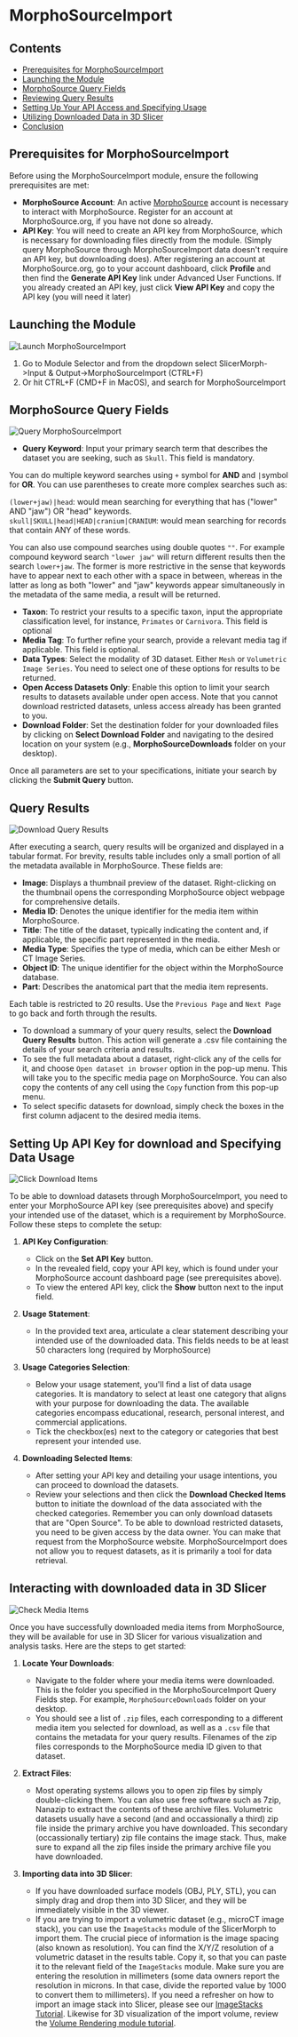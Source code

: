 # MorphoSourceImport

## Contents
- [Prerequisites for MorphoSourceImport](#prerequisites-for-morphosourceimport)
- [Launching the Module](#launching-the-module)
- [MorphoSource Query Fields](#morphosource-query-fields)
- [Reviewing Query Results](#reviewing-query-results)
- [Setting Up Your API Access and Specifying Usage](#setting-up-your-api-access-and-specifying-usage)
- [Utilizing Downloaded Data in 3D Slicer](#utilizing-downloaded-data-in-3d-slicer)
- [Conclusion](#conclusion)


## Prerequisites for MorphoSourceImport
Before using the MorphoSourceImport module, ensure the following prerequisites are met:

- **MorphoSource Account**: An active [MorphoSource](https://www.morphosource.org/) account is necessary to interact with MorphoSource. Register for an account at MorphoSource.org, if you have not done so already.
- **API Key**: You will need to create an API key from MorphoSource, which is necessary for downloading files directly from the module. (Simply query MorphoSource through MorphoSourceImport data doesn't require an API key, but downloading does). After registering an account at MorphoSource.org, go to your account dashboard, click **Profile** and then find the **Generate API Key** link under Advanced User Functions. If you already created an API key, just click **View API Key** and copy the API key (you will need it later)


## Launching the Module
![Launch MorphoSourceImport](MS0_Launch_MorphoSourceImport.png)
1. Go to Module Selector and from the dropdown select SlicerMorph->Input & Output->MorphoSourceImport (CTRL+F)
2. Or hit CTRL+F (CMD+F in MacOS), and search for MorphoSourceImport

## MorphoSource Query Fields 
![Query MorphoSourceImport](MS1_Query.png)

- **Query Keyword**: Input your primary search term that describes the dataset you are seeking, such as `Skull`. This field is mandatory.

You can do multiple keyword searches using `+` symbol for **AND** and `|`symbol for **OR**. You can use parentheses to create more complex searches such as:

`(lower+jaw)|head`: would mean searching for everything that has ("lower" AND "jaw") OR "head" keywords. </br>
`skull|SKULL|head|HEAD|cranium|CRANIUM`: would mean searching for records that contain ANY of these words.</br>

You can also use compound searches using double quotes `""`. For example compound keyword search `"lower jaw"` will return different results then the search `lower+jaw`. The former is more restrictive in the sense that keywords have to appear next to each other with a space in between, whereas in the latter as long as both "lower" and "jaw" keywords appear simultaneously in the metadata of the same media, a result will be returned. 

- **Taxon**: To restrict your results to a specific taxon, input the appropriate classification level, for instance, `Primates` or `Carnivora`. This field is optional
- **Media Tag**: To further refine your search, provide a relevant media tag if applicable. This field is optional. 
- **Data Types**: Select the modality of 3D dataset. Either `Mesh` or `Volumetric Image Series`. You need to select one of these options for results to be returned. 
- **Open Access Datasets Only**: Enable this option to limit your search results to datasets available under open access. Note that you cannot download restricted datasets, unless access already has been granted to you.
- **Download Folder**: Set the destination folder for your downloaded files by clicking on **Select Download Folder** and navigating to the desired location on your system (e.g., **MorphoSourceDownloads** folder on your desktop).

Once all parameters are set to your specifications, initiate your search by clicking the **Submit Query** button.

## Query Results
![Download Query Results](MS2_Download_Query.png)

After executing a search, query results will be organized and displayed in a tabular format. For brevity, results table includes only a small portion of all the metadata available in MorphoSource. These fields are:

- **Image**: Displays a thumbnail preview of the dataset. Right-clicking on the thumbnail opens the corresponding MorphoSource object webpage for comprehensive details.
- **Media ID**: Denotes the unique identifier for the media item within MorphoSource.
- **Title**: The title of the dataset, typically indicating the content and, if applicable, the specific part represented in the media.
- **Media Type**: Specifies the type of media, which can be either Mesh or CT Image Series.
- **Object ID**: The unique identifier for the object within the MorphoSource database.
- **Part**: Describes the anatomical part that the media item represents.

Each table is restricted to 20 results. Use the `Previous Page` and `Next Page` to go back and forth through the results. 

- To download a summary of your query results, select the **Download Query Results** button. This action will generate a .csv file containing the details of your search criteria and results.
- To see the full metadata about a dataset, right-click any of the cells for it, and choose `Open dataset in browser` option in the pop-up menu. This will take you to the specific media page on MorphoSource. You can also copy the contents of any cell using the `Copy` function from this pop-up menu.
- To select specific datasets for download, simply check the boxes in the first column adjacent to the desired media items.

## Setting Up API Key for download and Specifying Data Usage
![Click Download Items](MS4_Download_Progress.png)

To be able to download datasets through MorphoSourceImport, you need to enter your MorphoSource API key (see prerequisites above) and specify your intended use of the dataset, which is a requirement by MorphoSource. Follow these steps  to complete the setup:

1. **API Key Configuration**:
    - Click on the **Set API Key** button.
    - In the revealed field, copy your API key, which is found under your MorphoSource account dashboard page (see prerequisites above).
    - To view the entered API key, click the **Show** button next to the input field.

2. **Usage Statement**:
    - In the provided text area, articulate a clear statement describing your intended use of the downloaded data. This fields needs to be at least 50 characters long (required by MorphoSource)

3. **Usage Categories Selection**:
    - Below your usage statement, you'll find a list of data usage categories. It is mandatory to select at least one category that aligns with your purpose for downloading the data. The available categories encompass educational, research, personal interest, and commercial applications.
    - Tick the checkbox(es) next to the category or categories that best represent your intended use.

4. **Downloading Selected Items**:
    - After setting your API key and detailing your usage intentions, you can proceed to download the datasets.
    - Review your selections and then click the **Download Checked Items** button to initiate the download of the data associated with the checked categories. Remember you can only download datasets that are "Open Source". To be able to download restricted datasets, you need to be given access by the data owner. You can make that request from the MorphoSource website. MorphoSourceImport does not allow you to request datasets, as it is primarily a tool for data retrieval. 

## Interacting with downloaded data in 3D Slicer
![Check Media Items](MS5_Check_Media_Downloads.png)

Once you have successfully downloaded media items from MorphoSource, they will be available for use in 3D Slicer for various visualization and analysis tasks. Here are the steps to get started:

1. **Locate Your Downloads**:
    - Navigate to the folder where your media items were downloaded. This is the folder you specified in the MorphoSourceImport Query Fields step. For example, `MorphoSourceDownloads` folder on your desktop.
    - You should see a list of `.zip` files, each corresponding to a different media item you selected for download, as well as a `.csv` file that contains the metadata for your query results. Filenames of the zip files corresponds to the MorphoSource media ID given to that dataset. 

2. **Extract Files**:
    - Most operating systems allows you to open zip files by simply double-clicking them. You can also use free software such as 7zip, Nanazip to extract the contents of these archive files. Volumetric datasets usually have a second (and and occassionally a third) zip file inside the primary archive you have downloaded. This secondary (occassionally tertiary) zip file contains the image stack. Thus, make sure to expand all the zip files inside the primary archive file you have downloaded. 

3. **Importing data into 3D Slicer**:
    - If you have downloaded surface models (OBJ, PLY, STL), you can simply drag and drop them into 3D Slicer, and they will be immediately visible in the 3D viewer. 
    - If you are trying to import a volumetric dataset (e.g., microCT image stack), you can use the `ImageStacks` module of the SlicerMorph to import them. The crucial piece of information is the image spacing (also known as resolution). You can find the X/Y/Z resolution of a volumetric dataset in the results table. Copy it, so that you can paste it to the relevant field of the `ImageStacks` module. Make sure you are entering the resolution in millimeters (some data owners report the resolution in microns. In that case, divide the reported value by 1000 to convert them to millimeters). If you need a refresher on how to import an image stack into Slicer, please see our [ImageStacks Tutorial](https://github.com/SlicerMorph/Tutorials/tree/main/ImageStacks#readme). Likewise for 3D visualization of the import volume, review the [Volume Rendering module tutorial](https://github.com/SlicerMorph/Spr_2021/blob/main/Day_2/VolumeRendering/VolumeRendering.md).


